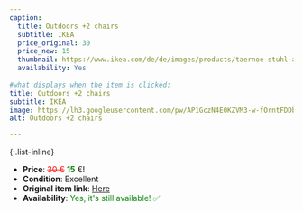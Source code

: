 ```yaml
---
caption:
  title: Outdoors +2 chairs
  subtitle: IKEA
  price_original: 30
  price_new: 15
  thumbnail: https://www.ikea.com/de/de/images/products/taernoe-stuhl-aussen-faltbar-schwarz-hellbraun-lasiert__0728354_pe736202_s5.jpg
  availability: Yes
  
#what displays when the item is clicked:
title: Outdoors +2 chairs
subtitle: IKEA
image: https://lh3.googleusercontent.com/pw/AP1GczN4E0KZVM3-w-fOrntFDDb5N1-veQzp-TVfQnzkOsDaXa4lXoM1QLQ1l4s5FcysYfarN5KL9vQVTM_35i18rU8ksBMWkUj_bOTzV-Mz1FMlhoe1PEvECVnPmcw0DTY3jhu57x9ndnjsgqPm3UzbWgXoLg=w1220-h1626-s-no-gm?authuser=0
alt: Outdoors +2 chairs

---
```

{:.list-inline} 
- **Price**: <span style="color:red"><del>30 €</del></span> <span style="color:green">**15**</span> €!
- **Condition**: Excellent
- **Original item link**: [Here](https://www.ikea.com/de/de/p/taernoe-stuhl-aussen-faltbar-schwarz-hellbraun-lasiert-90095428/)
- **Availability**: <span style='color:green'>Yes, it's still available! ✅</span>
